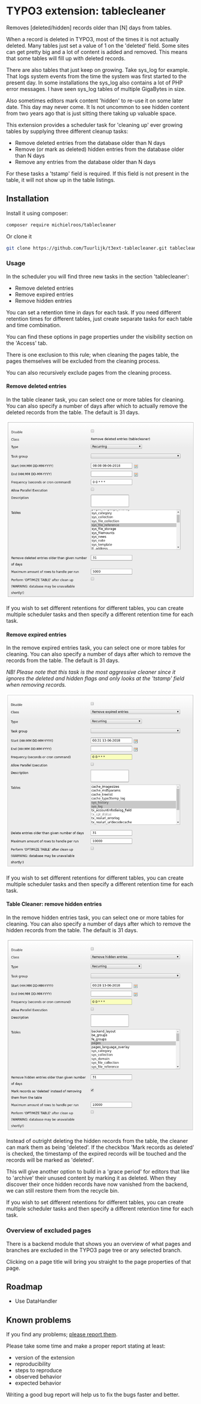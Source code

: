 # TYPO3 extension: tablecleaner
Removes [deleted/hidden] records older than [N] days from tables.

When a record is deleted in TYPO3, most of the times it is not actually deleted. Many tables just set a value of 1 on the 'deleted' field. Some sites can get pretty big and a lot of content is added and removed. This means that some tables will fill up with deleted records.

There are also tables that just keep on growing. Take sys_log for example. That logs system events from the time the system was first started to the present day. In some installations the sys_log also contains a lot of PHP error messages. I have seen sys_log tables of multiple GigaBytes in size.

Also sometimes editors mark content 'hidden' to re-use it on some later date. This day may never come. It Is not uncommon to see hidden content from two years ago that is just sitting there taking up valuable space.

This extension provides a scheduler task for 'cleaning up' ever growing tables by supplying three different cleanup tasks:
* Remove deleted entries from the database older than N days
* Remove (or mark as deleted) hidden entries from the database older than N days
* Remove any entries from the database older than N days

For these tasks a 'tstamp' field is required. If this field is not present in the table, it will not show up in the table listings.

## Installation
Install it using composer:
```bash
composer require michielroos/tablecleaner
```

Or clone it
```bash
git clone https://github.com/Tuurlijk/t3ext-tablecleaner.git tablecleaner
```

### Usage
In the scheduler you will find three new tasks in the section 'tablecleaner':
* Remove deleted entries
* Remove expired entries
* Remove hidden entries

You can set a retention time in days for each task. If you need different retention times for different tables, just create separate tasks for each table and time combination.

You can find these options in page properties under the visibility section on the 'Access' tab.

There is one exclusion to this rule; when cleaning the pages table, the pages themselves will be excluded from the cleaning process.

You can also recursively exclude pages from the cleaning process.
#### Remove deleted entries
In the table cleaner task, you can select one or more tables for cleaning. You can also specify a number of days after which to actually remove the deleted records from the table. The default is 31 days.

![](Resources/Public/Image/Documentation/TableCleanerRemoveDeleted.png)

If you wish to set different retentions for different tables, you can create multiple scheduler tasks and then specify a different retention time for each task.

#### Remove expired entries
In the remove expired entries task, you can select one or more tables for cleaning. You can also specify a number of days after which to remove the records from the table. The default is 31 days.

_*NB! Please note that this task is the most aggressive cleaner since it ignores the deleted and hidden flags and only looks at the 'tstamp' field when removing records.*_

![](Resources/Public/Image/Documentation/TableCleanerRemoveExpired.png)

If you wish to set different retentions for different tables, you can create multiple scheduler tasks and then specify a different retention time for each task.

#### Table Cleaner: remove hidden entries
In the remove hidden entries task, you can select one or more tables for cleaning. You can also specify a number of days after which to remove the hidden records from the table. The default is 31 days.

![](Resources/Public/Image/Documentation/TableCleanerRemoveHidden.png)

Instead of outright deleting the hidden records from the table, the cleaner can mark them as being 'deleted'. If the checkbox 'Mark records as deleted' is checked, the timestamp of the expired records will be touched and the records will be marked as 'deleted'.

This will give another option to build in a 'grace period' for editors that like to 'archive' their unused content by marking it as deleted. When they discover their once hidden records have now vanished from the backend, we can still restore them from the recycle bin.

If you wish to set different retentions for different tables, you can create multiple scheduler tasks and then specify a different retention time for each task.

### Overview of excluded pages
There is a backend module that shows you an overview of what pages and branches are excluded in the TYPO3 page tree or any selected branch.

Clicking on a page title will bring you straight to the page properties of that page.

## Roadmap
* Use DataHandler

## Known problems
If you find any problems; [please report them](https://github.com/Tuurlijk/t3ext-tablecleaner/issues).

Please take some time and make a proper report stating at least:
* version of the extension
* reproducibility
* steps to reproduce
* observed behavior
* expected behavior

Writing a good bug report will help us to fix the bugs faster and better.
